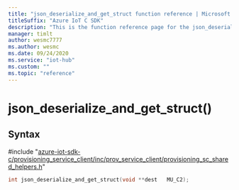 ```yaml
---                             
title: "json_deserialize_and_get_struct function reference | Microsoft Docs" 
titleSuffix: "Azure IoT C SDK"            
description: "This is the function reference page for the json_deserialize_and_get_struct() function in the Azure IoT C SDK. This SDK is used with Azure IoT Hub and Azure IoT Hub Device Provisioning Service"            
manager: timlt                 
author: wesmc7777              
ms.author: wesmc               
ms.date: 09/24/2020                    
ms.service: "iot-hub"             
ms.custom: ""                
ms.topic: "reference"        
---                            
```


# json_deserialize_and_get_struct()

## Syntax

\#include "[azure-iot-sdk-c/provisioning_service_client/inc/prov_service_client/provisioning_sc_shared_helpers.h](../provisioning-sc-shared-helpers-h.md)"  
```C
int json_deserialize_and_get_struct(void **dest   MU_C2);
```


